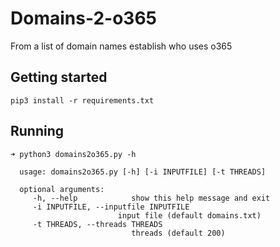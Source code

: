 # Domains-2-o365
From a list of domain names establish who uses o365

## Getting started
```
pip3 install -r requirements.txt
```

## Running

```
➜ python3 domains2o365.py -h

  usage: domains2o365.py [-h] [-i INPUTFILE] [-t THREADS]

  optional arguments:
     -h, --help            show this help message and exit
     -i INPUTFILE, --inputfile INPUTFILE 
                        input file (default domains.txt)
     -t THREADS, --threads THREADS
                           threads (default 200)
```

